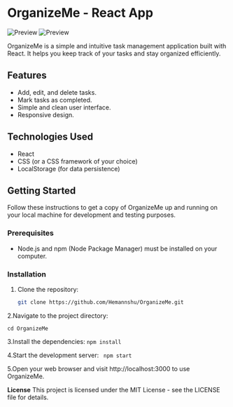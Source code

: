# OrganizeMe - React App

![Preview](https://github.com/Hemannshu/OrganizeMe/assets/141823832/b9569a95-358f-4ce9-81db-c08a9ae45409)
![Preview](https://github.com/Hemannshu/OrganizeMe/assets/141823832/01d8077f-438c-4935-a967-b70355bc586f)


OrganizeMe is a simple and intuitive task management application built with React. It helps you keep track of your tasks and stay organized efficiently.


## Features


- Add, edit, and delete tasks.
- Mark tasks as completed.
- Simple and clean user interface.
- Responsive design.


## Technologies Used

- React
- CSS (or a CSS framework of your choice)
- LocalStorage (for data persistence)

  
## Getting Started

Follow these instructions to get a copy of OrganizeMe up and running on your local machine for development and testing purposes.

### Prerequisites

- Node.js and npm (Node Package Manager) must be installed on your computer.

### Installation

1. Clone the repository:

   ```bash
   git clone https://github.com/Hemannshu/OrganizeMe.git

2.Navigate to the project directory:

   ```cd OrganizeMe```

3.Install the dependencies:
    ```npm install```

4.Start the development server:
   ``` npm start```

5.Open your web browser and visit http://localhost:3000 to use OrganizeMe.

**License**
  This project is licensed under the MIT License - see the LICENSE file for details.
